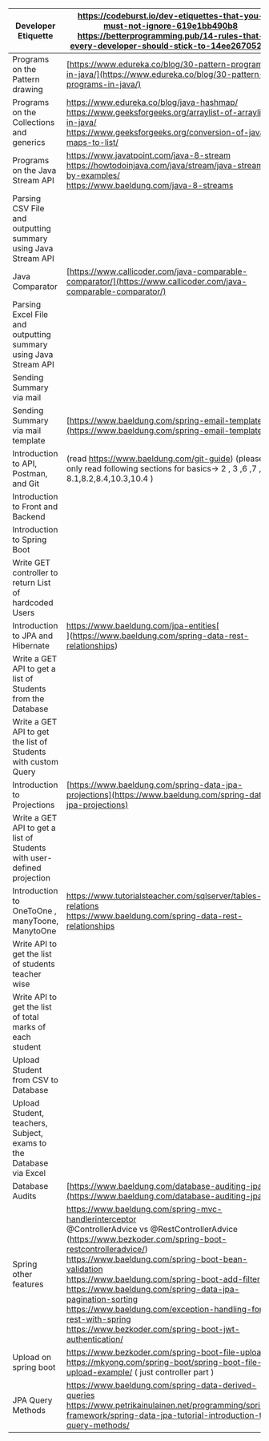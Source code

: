 | Developer Etiquette                                                    | https://codeburst.io/dev-etiquettes-that-you-must-not-ignore-619e1bb490b8<br>https://betterprogramming.pub/14-rules-that-every-developer-should-stick-to-14ee267052ca                                                                                                                                                                                                                                                                                                       |
| ---------------------------------------------------------------------- | --------------------------------------------------------------------------------------------------------------------------------------------------------------------------------------------------------------------------------------------------------------------------------------------------------------------------------------------------------------------------------------------------------------------------------------------------------------------------- |
| Programs on the Pattern drawing                                        | [https://www.edureka.co/blog/30-pattern-programs-in-java/](https://www.edureka.co/blog/30-pattern-programs-in-java/)                                                                                                                                                                                                                                                                                                                                                        |
| Programs on the Collections and generics                               | https://www.edureka.co/blog/java-hashmap/<br>https://www.geeksforgeeks.org/arraylist-of-arraylist-in-java/<br>https://www.geeksforgeeks.org/conversion-of-java-maps-to-list/                                                                                                                                                                                                                                                                                                |
| Programs on the Java Stream API                                        | https://www.javatpoint.com/java-8-stream<br>https://howtodoinjava.com/java/stream/java-streams-by-examples/<br>https://www.baeldung.com/java-8-streams                                                                                                                                                                                                                                                                                                                      |
| Parsing CSV File and outputting summary using Java Stream API          |                                                                                                                                                                                                                                                                                                                                                                                                                                                                             |
| Java Comparator                                                        | [https://www.callicoder.com/java-comparable-comparator/](https://www.callicoder.com/java-comparable-comparator/)                                                                                                                                                                                                                                                                                                                                                            |
| Parsing Excel File and outputting summary using Java Stream API        |                                                                                                                                                                                                                                                                                                                                                                                                                                                                             |
| Sending Summary via mail                                               |                                                                                                                                                                                                                                                                                                                                                                                                                                                                             |
| Sending Summary via mail template                                      | [https://www.baeldung.com/spring-email-templates](https://www.baeldung.com/spring-email-templates)                                                                                                                                                                                                                                                                                                                                                                          |
| Introduction to API, Postman, and Git                                  | (read https://www.baeldung.com/git-guide) (please only read following sections for basics-> 2 , 3 ,6 ,7 , 8.1,8.2,8.4,10.3,10.4 )                                                                                                                                                                                                                                                                                                                                           |
| Introduction to Front and Backend                                      |                                                                                                                                                                                                                                                                                                                                                                                                                                                                             |
| Introduction to Spring Boot                                            |                                                                                                                                                                                                                                                                                                                                                                                                                                                                             |
| Write GET controller to return List of hardcoded Users                 |                                                                                                                                                                                                                                                                                                                                                                                                                                                                             |
| Introduction to JPA and Hibernate                                      | https://www.baeldung.com/jpa-entities[<br>](https://www.baeldung.com/spring-data-rest-relationships)                                                                                                                                                                                                                                                                                                                                                                        |
| Write a GET API to get a list of Students from the Database            |                                                                                                                                                                                                                                                                                                                                                                                                                                                                             |
| Write a GET API to get the list of Students with custom Query          |                                                                                                                                                                                                                                                                                                                                                                                                                                                                             |
| Introduction to Projections                                            | [https://www.baeldung.com/spring-data-jpa-projections](https://www.baeldung.com/spring-data-jpa-projections)                                                                                                                                                                                                                                                                                                                                                                |
| Write a GET API to get a list of Students with user-defined projection |                                                                                                                                                                                                                                                                                                                                                                                                                                                                             |
| Introduction to OneToOne , manyToone, ManytoOne                        | https://www.tutorialsteacher.com/sqlserver/tables-relations<br>https://www.baeldung.com/spring-data-rest-relationships                                                                                                                                                                                                                                                                                                                                                      |
| Write API to get the list of students teacher wise                     |                                                                                                                                                                                                                                                                                                                                                                                                                                                                             |
| Write API to get the list of total marks of each student               |                                                                                                                                                                                                                                                                                                                                                                                                                                                                             |
| Upload Student from CSV to Database                                    |                                                                                                                                                                                                                                                                                                                                                                                                                                                                             |
| Upload Student, teachers, Subject, exams to the Database via Excel     |                                                                                                                                                                                                                                                                                                                                                                                                                                                                             |
| Database Audits                                                        | [https://www.baeldung.com/database-auditing-jpa](https://www.baeldung.com/database-auditing-jpa)                                                                                                                                                                                                                                                                                                                                                                            |
| Spring other features                                                  | https://www.baeldung.com/spring-mvc-handlerinterceptor<br>@ControllerAdvice vs @RestControllerAdvice (https://www.bezkoder.com/spring-boot-restcontrolleradvice/)<br>https://www.baeldung.com/spring-boot-bean-validation<br>https://www.baeldung.com/spring-boot-add-filter<br>https://www.baeldung.com/spring-data-jpa-pagination-sorting<br>https://www.baeldung.com/exception-handling-for-rest-with-spring<br>https://www.bezkoder.com/spring-boot-jwt-authentication/ |
| Upload on spring boot          |   https://www.bezkoder.com/spring-boot-file-upload/<br> https://mkyong.com/spring-boot/spring-boot-file-upload-example/ ( just controller part ) |           
| JPA Query Methods | https://www.baeldung.com/spring-data-derived-queries <br> https://www.petrikainulainen.net/programming/spring-framework/spring-data-jpa-tutorial-introduction-to-query-methods/ |

